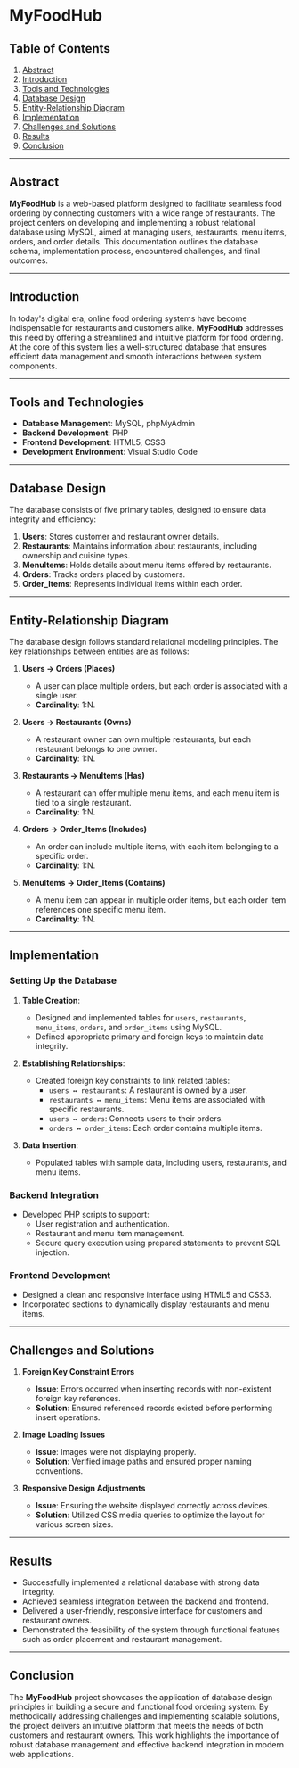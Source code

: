# MyFoodHub

## Table of Contents
1. [Abstract](#abstract)
2. [Introduction](#introduction)
3. [Tools and Technologies](#tools-and-technologies)
4. [Database Design](#database-design)
5. [Entity-Relationship Diagram](#entity-relationship-diagram)
6. [Implementation](#implementation)
7. [Challenges and Solutions](#challenges-and-solutions)
8. [Results](#results)
9. [Conclusion](#conclusion)

---

## Abstract
**MyFoodHub** is a web-based platform designed to facilitate seamless food ordering by connecting customers with a wide range of restaurants. The project centers on developing and implementing a robust relational database using MySQL, aimed at managing users, restaurants, menu items, orders, and order details. This documentation outlines the database schema, implementation process, encountered challenges, and final outcomes.

---

## Introduction
In today's digital era, online food ordering systems have become indispensable for restaurants and customers alike. **MyFoodHub** addresses this need by offering a streamlined and intuitive platform for food ordering. At the core of this system lies a well-structured database that ensures efficient data management and smooth interactions between system components.

---

## Tools and Technologies
- **Database Management**: MySQL, phpMyAdmin
- **Backend Development**: PHP
- **Frontend Development**: HTML5, CSS3
- **Development Environment**: Visual Studio Code

---

## Database Design
The database consists of five primary tables, designed to ensure data integrity and efficiency:

1. **Users**: Stores customer and restaurant owner details.
2. **Restaurants**: Maintains information about restaurants, including ownership and cuisine types.
3. **MenuItems**: Holds details about menu items offered by restaurants.
4. **Orders**: Tracks orders placed by customers.
5. **Order_Items**: Represents individual items within each order.

---

## Entity-Relationship Diagram
The database design follows standard relational modeling principles. The key relationships between entities are as follows:

1. **Users → Orders (Places)**  
   - A user can place multiple orders, but each order is associated with a single user.  
   - **Cardinality**: 1:N.

2. **Users → Restaurants (Owns)**  
   - A restaurant owner can own multiple restaurants, but each restaurant belongs to one owner.  
   - **Cardinality**: 1:N.

3. **Restaurants → MenuItems (Has)**  
   - A restaurant can offer multiple menu items, and each menu item is tied to a single restaurant.  
   - **Cardinality**: 1:N.

4. **Orders → Order_Items (Includes)**  
   - An order can include multiple items, with each item belonging to a specific order.  
   - **Cardinality**: 1:N.

5. **MenuItems → Order_Items (Contains)**  
   - A menu item can appear in multiple order items, but each order item references one specific menu item.  
   - **Cardinality**: 1:N.

---

## Implementation

### Setting Up the Database
1. **Table Creation**:  
   - Designed and implemented tables for `users`, `restaurants`, `menu_items`, `orders`, and `order_items` using MySQL.
   - Defined appropriate primary and foreign keys to maintain data integrity.

2. **Establishing Relationships**:  
   - Created foreign key constraints to link related tables:
     - `users ↔ restaurants`: A restaurant is owned by a user.
     - `restaurants ↔ menu_items`: Menu items are associated with specific restaurants.
     - `users ↔ orders`: Connects users to their orders.
     - `orders ↔ order_items`: Each order contains multiple items.

3. **Data Insertion**:  
   - Populated tables with sample data, including users, restaurants, and menu items.

### Backend Integration
- Developed PHP scripts to support:
  - User registration and authentication.
  - Restaurant and menu item management.
  - Secure query execution using prepared statements to prevent SQL injection.

### Frontend Development
- Designed a clean and responsive interface using HTML5 and CSS3.
- Incorporated sections to dynamically display restaurants and menu items.

---

## Challenges and Solutions

1. **Foreign Key Constraint Errors**  
   - **Issue**: Errors occurred when inserting records with non-existent foreign key references.  
   - **Solution**: Ensured referenced records existed before performing insert operations.

2. **Image Loading Issues**  
   - **Issue**: Images were not displaying properly.  
   - **Solution**: Verified image paths and ensured proper naming conventions.

3. **Responsive Design Adjustments**  
   - **Issue**: Ensuring the website displayed correctly across devices.  
   - **Solution**: Utilized CSS media queries to optimize the layout for various screen sizes.

---

## Results
- Successfully implemented a relational database with strong data integrity.
- Achieved seamless integration between the backend and frontend.
- Delivered a user-friendly, responsive interface for customers and restaurant owners.
- Demonstrated the feasibility of the system through functional features such as order placement and restaurant management.

---

## Conclusion
The **MyFoodHub** project showcases the application of database design principles in building a secure and functional food ordering system. By methodically addressing challenges and implementing scalable solutions, the project delivers an intuitive platform that meets the needs of both customers and restaurant owners. This work highlights the importance of robust database management and effective backend integration in modern web applications.
